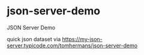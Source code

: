 # json-server-demo
JSON Server Demo

quick json dataset via https://my-json-server.typicode.com/tomhermans/json-server-demo
